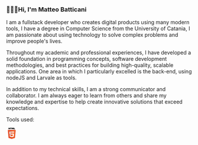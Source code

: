 ### 🧑🏻‍💻Hi, I'm Matteo Batticani


I am a fullstack developer who creates digital products using many modern tools, I have a degree in Computer Science from the University of Catania, I am passionate about using technology to solve complex problems and improve people's lives.

Throughout my academic and professional experiences, I have developed a solid foundation in programming concepts, software development methodologies, and best practices for building high-quality, scalable applications.
One area in which I particularly excelled is the back-end, using nodeJS and Larvale as tools.

In addition to my technical skills, I am a strong communicator and collaborator. I am always eager to learn from others and share my knowledge and expertise to help create innovative solutions that exceed expectations.

Tools used:


![CSS](https://github.com/ErBrontese/Image/blob/main/Pronte/html(1).png?raw=true)
